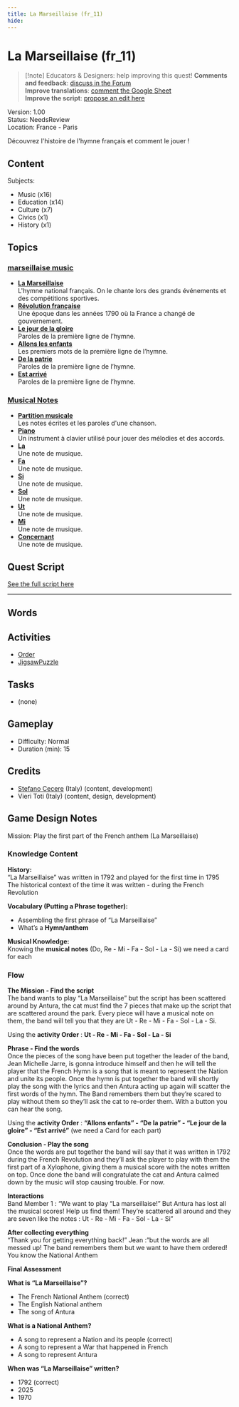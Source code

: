 ```yaml
---
title: La Marseillaise (fr_11)
hide:
---
```


# La Marseillaise (fr_11)
> [!note] Educators & Designers: help improving this quest!
> **Comments and feedback**: [discuss in the Forum](https://antura.discourse.group/t/fr-11-la-marseillaise/30/1)  
> **Improve translations**: [comment the Google Sheet](https://docs.google.com/spreadsheets/d/1FPFOy8CHor5ArSg57xMuPAG7WM27-ecDOiU-OmtHgjw/edit?gid=849141304#gid=849141304)  
> **Improve the script**: [propose an edit here](https://github.com/vgwb/Antura/blob/main/Assets/_discover/_quests/FR_11%20Music%20Marseillese/FR_11%20Music%20Marseillese%20-%20Yarn%20Script.yarn)  

Version: 1.00  
Status: NeedsReview  
Location: France - Paris

Découvrez l'histoire de l'hymne français et comment le jouer !

## Content
Subjects: 

  - Music (x16)
  - Education (x14)
  - Culture (x7)
  - Civics (x1)
  - History (x1)

## Topics
### [marseillaise music](../../topics/index.md#marseillaise_music)

  - **[La Marseillaise](../../cards/index.md#marseillaise_music)**  
    L'hymne national français. On le chante lors des grands événements et des compétitions sportives.  
  - **[Révolution française](../../cards/index.md#french_revolution)**  
    Une époque dans les années 1790 où la France a changé de gouvernement.  
  - **[Le jour de la gloire](../../cards/index.md#marseillaise_3)**  
    Paroles de la première ligne de l’hymne.  
  - **[Allons les enfants](../../cards/index.md#marseillaise_1)**  
    Les premiers mots de la première ligne de l’hymne.  
  - **[De la patrie](../../cards/index.md#marseillaise_2)**  
    Paroles de la première ligne de l’hymne.  
  - **[Est arrivé](../../cards/index.md#marseillaise_4)**  
    Paroles de la première ligne de l’hymne.  
### [Musical Notes](../../topics/index.md#musical_notes)

  - **[Partition musicale](../../cards/index.md#musical_score)**  
    Les notes écrites et les paroles d'une chanson.  
  - **[Piano](../../cards/index.md#piano)**  
    Un instrument à clavier utilisé pour jouer des mélodies et des accords.  
  - **[La](../../cards/index.md#note_la)**  
    Une note de musique.  
  - **[Fa](../../cards/index.md#note_fa)**  
    Une note de musique.  
  - **[Si](../../cards/index.md#note_si)**  
    Une note de musique.  
  - **[Sol](../../cards/index.md#note_sol)**  
    Une note de musique.  
  - **[Ut](../../cards/index.md#note_do)**  
    Une note de musique.  
  - **[Mi](../../cards/index.md#note_mi)**  
    Une note de musique.  
  - **[Concernant](../../cards/index.md#note_re)**  
    Une note de musique.  

## Quest Script

[See the full script here](./fr_11-script.md)

---

## Words
## Activities
- [Order](../activities/index.md#Order)
- [JigsawPuzzle](../activities/index.md#JigsawPuzzle)

## Tasks
- (none)
## Gameplay
- Difficulty: Normal
- Duration (min): 15
## Credits
- [Stefano Cecere](https://stefanocecere.com) (Italy) (content, development)
- Vieri Toti (Italy) (content, design, development)

## Game Design Notes

Mission: Play the first part of the French anthem (La Marseillaise)

### Knowledge Content
**History:**  
“La Marseillaise” was written in 1792 and played for the first time in 1795
The historical context of the time it was written - during the French Revolution

**Vocabulary (Putting a Phrase together):**  

- Assembling the first phrase of “La Marseillaise”
- What’s a **Hymn/anthem**

**Musical Knowledge:**  
Knowing the **musical notes** (Do, Re - Mi - Fa - Sol - La - Si) we need a card for each

### Flow

**The Mission - Find the script**  
The band wants to play “La Marseillaise” but the script has been scattered around by Antura, the cat must find the 7 pieces that make up the script that are scattered around the park. Every piece will have a musical note on them, the band will tell you that they are Ut - Re - Mi - Fa - Sol - La - Si.

Using the **activity Order** : **Ut - Re - Mi - Fa - Sol - La - Si**

**Phrase - Find  the words**  
Once the pieces of the song have been put together the leader of the band, Jean Michelle Jarre, is gonna introduce himself and then he will tell the player that the French Hymn is a song that is meant to represent the Nation and unite its people. 
Once the hymn is put together the band will shortly play the song with the lyrics and then Antura acting up again will scatter the first words of the hymn.
The Band remembers them but they’re scared to play without them so they’ll ask the cat to re-order them. With a button you can hear the song.

Using the **activity Order** : **“Allons enfants” - “De la patrie” - “Le jour de la gloire”  - “Est arrivé”** (we need a Card for each part)

**Conclusion - Play the song**  
Once the words are put together the band will say that it was written in 1792 during the French Revolution  and they’ll ask the player to play with them the first part of a Xylophone, giving them a musical score with the notes written on top.
Once done the band will congratulate the cat and Antura calmed down by the music will stop causing trouble. For now.

**Interactions**  
Band Member 1 : “We want to play “La marseillaise!” But Antura has lost all the musical scores! Help us  find them! They’re scattered all around and they are seven like the notes : Ut - Re - Mi - Fa - Sol - La - Si”

**After collecting everything**  
“Thank you for getting everything back!”
Jean :”but the words are all messed up! The band remembers them but we want to have them ordered! You know the National Anthem

**Final Assessment**

**What is “La Marseillaise”?**

- The French National Anthem (correct)
- The English National anthem
- The song of Antura

**What is a National Anthem?**

- A song to represent a Nation and its people (correct)
- A song to represent a War that happened in French
- A song to represent Antura

**When was “La Marseillaise” written?**

- 1792 (correct)
- 2025
- 1970


